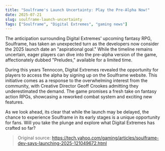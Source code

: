 ```yaml
---
title: "Soulframe's Launch Uncertainty: Play the Pre-Alpha Now!"
date: 2025-07-21
slug: soulframe-launch-uncertainty
Tags: ["Soulframe", "Digital Extremes", "gaming news"]
---
```


The anticipation surrounding Digital Extremes' upcoming fantasy RPG, Soulframe, has taken an unexpected turn as the developers now consider the 2025 launch date an "aspirational goal." While the timeline remains uncertain, eager players can dive into the pre-alpha version of the game, affectionately dubbed "Preludes," available for a limited time.

During this years Tennocon, Digital Extremes revealed the opportunity for players to access the alpha by signing up on the Soulframe website. This initiative comes as a response to the overwhelming interest from the community, with Creative Director Geoff Crookes admitting they underestimated the demand. The game promises a fresh take on fantasy action RPGs, showcasing a reworked combat system and exciting new features.

As we look ahead, its clear that while the launch may be delayed, the chance to experience Soulframe in its early stages is a unique opportunity for fans. Will you take the plunge and explore what Digital Extremes has crafted so far?
> Original source: https://tech.yahoo.com/gaming/articles/soulframe-dev-says-launching-2025-121049672.html